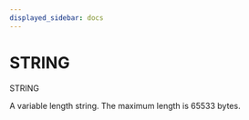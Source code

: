 ```yaml
---
displayed_sidebar: docs
---
```


# STRING

STRING

A variable length string. The maximum length is 65533 bytes.
